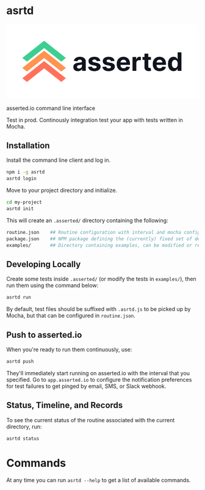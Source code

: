# asrtd

![asserted logo](https://raw.githubusercontent.com/assertedio/asrtd/master/logo-dark.png)

asserted.io command line interface

Test in prod. Continously integration test your app with tests written in Mocha.

## Installation

Install the command line client and log in. 

```bash
npm i -g asrtd
asrtd login
```

Move to your project directory and initialize.

```bash
cd my-project
asrtd init
```

This will create an `.asserted/` directory containing the following:

```bash
routine.json    ## Routine configuration with interval and mocha config
package.json    ## NPM package defining the (currently) fixed set of dependencies available during testing
examples/       ## Directory containing examples, can be modified or removed   
```

## Developing Locally

Create some tests inside `.asserted/` (or modify the tests in `examples/`), then run them using the command below:

```bash
asrtd run
```

By default, test files should be suffixed with `.asrtd.js` to be picked up by Mocha, but that can be configured in `routine.json`.

## Push to asserted.io

When you're ready to run them continuously, use:

```bash
asrtd push
```

They'll immediately start running on asserted.io with the interval that you specified. 
Go to `app.asserted.io` to configure the notification preferences for test failures to get pinged by email, SMS, or Slack webhook.

## Status, Timeline, and Records

To see the current status of the routine associated with the current directory, run:

```bash
asrtd status
```

# Commands

At any time you can run `asrtd --help` to get a list of available commands.
